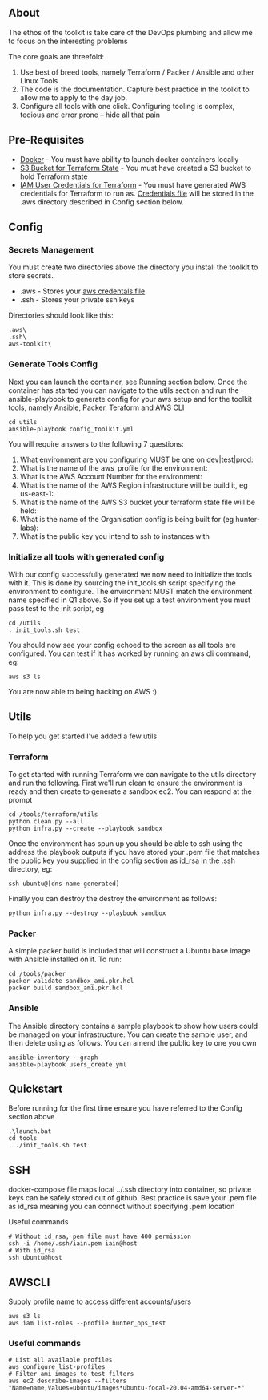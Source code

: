 ## About
The ethos of the toolkit is take care of the DevOps plumbing and allow me to focus on the interesting problems 

The core goals are threefold:
1.	Use best of breed tools, namely Terraform / Packer / Ansible and other Linux Tools
2.	The code is the documentation.  Capture best practice in the toolkit to allow me to apply to the day job.
3.	Configure all tools with one click.  Configuring tooling is complex, tedious and error prone – hide all that pain

## Pre-Requisites
* [Docker](https://www.docker.com/) - You must have ability to launch docker containers locally
* [S3 Bucket for Terraform State](https://www.terraform.io/docs/language/settings/backends/s3.html) - You must have created a S3 bucket to hold Terraform state
* [IAM User Credentials for Terraform](https://registry.terraform.io/providers/hashicorp/aws/latest/docs#shared-credentials-file) - You must have generated AWS credentials for Terraform to run as.  [Credentials file](https://docs.aws.amazon.com/sdk-for-php/v3/developer-guide/guide_credentials_profiles.html) will be stored in the .aws directory described in Config section below.

## Config
### Secrets Management
You must create two directories above the directory you install the toolkit to store secrets.

* .aws - Stores your [aws credentals file](https://docs.aws.amazon.com/sdk-for-php/v3/developer-guide/guide_credentials_profiles.html)
* .ssh - Stores your private ssh keys

Directories should look like this:

```
.aws\
.ssh\
aws-toolkit\
```
### Generate Tools Config
Next you can launch the container, see Running section below.  Once the container has started you can navigate to the utils section and run the ansible-playbook to generate config for your aws setup and for the toolkit tools, namely Ansible, Packer, Teraform and AWS CLI

```commandline
cd utils
ansible-playbook config_toolkit.yml
```
You will require answers to the following 7 questions:

1. What environment are you configuring MUST be one on dev|test|prod:
1. What is the name of the aws_profile for the environment:
1. What is the AWS Account Number for the environment:
1. What is the name of the AWS Region infrastructure will be build it, eg us-east-1: 
1. What is the name of the AWS S3 bucket your terraform state file will be held:
1. What is the name of the Organisation config is being built for (eg hunter-labs):
1. What is the public key you intend to ssh to instances with

### Initialize all tools with generated config
With our config successfully generated we now need to initialize the tools with it.  This is done by sourcing the init_tools.sh script specifying the environment to configure.  The environment MUST match the environment name specified in Q1 above.  So if you set up a test environment you must pass test to the init script, eg

```commandline
cd /utils
. init_tools.sh test
```
You should now see your config echoed to the screen as all tools are configured.  You can test if it has worked by running an aws cli command, eg:

```commandline
aws s3 ls
```
You are now able to being hacking on AWS :)

## Utils
To help you get started I've added a few utils 

### Terraform
To get started with running Terraform we can navigate to the utils directory and run the following.  First we'll run clean to ensure the environment is ready and then create to generate a sandbox ec2.  You can respond at the prompt

```commandline
cd /tools/terraform/utils
python clean.py --all
python infra.py --create --playbook sandbox
```
Once the environment has spun up you should be able to ssh using the address the playbook outputs if you have stored your .pem file that matches the public key you supplied in the config section as id_rsa in the .ssh directory, eg:

```commandline
ssh ubuntu@[dns-name-generated]
```

Finally you can destroy the destroy the environment as follows:

```
python infra.py --destroy --playbook sandbox
```
### Packer
A simple packer build is included that will construct a Ubuntu base image with Ansible installed on it.  To run:

```commandline
cd /tools/packer
packer validate sandbox_ami.pkr.hcl
packer build sandbox_ami.pkr.hcl
```
### Ansible
The Ansible directory contains a sample playbook to show how users could be managed on your infrastructure.  You can create the sample user, and then delete using as follows.  You can amend the public key to one you own

```commandline
ansible-inventory --graph
ansible-playbook users_create.yml
```

## Quickstart
Before running for the first time ensure you have referred to the Config section above

```commandline
.\launch.bat
cd tools
. ./init_tools.sh test
```

## SSH
docker-compose file maps local ../.ssh directory into container, so private keys can be safely stored out of github.  Best practice is save your .pem file as id_rsa meaning you can connect without specifying .pem location

Useful commands
```shell
# Without id_rsa, pem file must have 400 permission
ssh -i /home/.ssh/iain.pem iain@host
# With id_rsa
ssh ubuntu@host
```

## AWSCLI

Supply profile name to access different accounts/users
```shell
aws s3 ls
aws iam list-roles --profile hunter_ops_test
```
### Useful commands
```shell
# List all available profiles
aws configure list-profiles
# Filter ami images to test filters
aws ec2 describe-images --filters "Name=name,Values=ubuntu/images*ubuntu-focal-20.04-amd64-server-*"
```